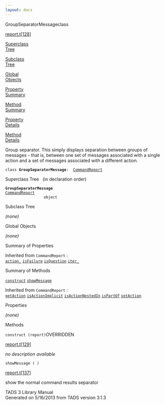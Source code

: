 ```yaml
---
layout: docs
---
```

<span class="title">GroupSeparatorMessage</span><span class="type">class</span>

[report.t](../file/report.t.html)\[[128](../source/report.t.html#128)\]

[Superclass  
Tree](#_SuperClassTree_)

[Subclass  
Tree](#_SubClassTree_)

[Global  
Objects](#_ObjectSummary_)

[Property  
Summary](#_PropSummary_)

[Method  
Summary](#_MethodSummary_)

[Property  
Details](#_Properties_)

[Method  
Details](#_Methods_)



Group separator. This simply displays separation between groups of
messages - that is, between one set of messages associated with a single
action and a set of messages associated with a different action.

`class `**`GroupSeparatorMessage`**` :   `[`CommandReport`](../object/CommandReport.html)



<span id="_SuperClassTree_"></span>



<span class="hdln">Superclass Tree</span>   (in declaration order)



**`GroupSeparatorMessage`**  
[`CommandReport`](../object/CommandReport.html)  
`                 object`  
<span id="_SubClassTree_"></span>



<span class="hdln">Subclass Tree</span>  



*(none)* <span id="_ObjectSummary_"></span>



<span class="hdln">Global Objects</span>  



*(none)* <span id="_PropSummary_"></span>



<span class="hdln">Summary of Properties</span>  





Inherited from `CommandReport` :  
[`action_`](../object/CommandReport.html#action_) [`isFailure`](../object/CommandReport.html#isFailure) [`isQuestion`](../object/CommandReport.html#isQuestion) [`iter_`](../object/CommandReport.html#iter_)

<span id="_MethodSummary_"></span>



<span class="hdln">Summary of Methods</span>  



[`construct`](#construct) [`showMessage`](#showMessage)

Inherited from `CommandReport` :  
[`getAction`](../object/CommandReport.html#getAction) [`isActionImplicit`](../object/CommandReport.html#isActionImplicit) [`isActionNestedIn`](../object/CommandReport.html#isActionNestedIn) [`isPartOf`](../object/CommandReport.html#isPartOf) [`setAction`](../object/CommandReport.html#setAction)

<span id="_Properties_"></span>



<span class="hdln">Properties</span>  



*(none)* <span id="_Methods_"></span>



<span class="hdln">Methods</span>  



<span id="construct"></span>

`construct (report)`<span class="rem">OVERRIDDEN</span>

[report.t](../file/report.t.html)\[[129](../source/report.t.html#129)\]



*no description available*



<span id="showMessage"></span>

`showMessage ( )`

[report.t](../file/report.t.html)\[[137](../source/report.t.html#137)\]



show the normal command results separator





TADS 3 Library Manual  
Generated on 5/16/2013 from TADS version 3.1.3


